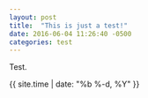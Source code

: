 ```yaml
---
layout: post
title:  "This is just a test!"
date: 2016-06-04 11:26:40 -0500
categories: test
---
```


Test.

{{ site.time | date: "%b %-d, %Y" }}